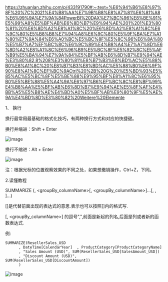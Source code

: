 https://zhuanlan.zhihu.com/p/433191790#:~:text=%E6%94%B6%E8%97%8F%20%7C%2021%E4%B8%AA%E7%9B%B8%E8%A7%81%E6%81%A8%E6%99%9A%E7%9A%84PowerBI%20DAX%E7%BC%96%E8%BE%91%E5%99%A8%E5%BF%AB%E6%8D%B7%E9%94%AE%201%201%E3%80%81%20%E6%8D%A2%E8%A1%8C%20%E6%8D%A2%E8%A1%8C%E6%9C%80%E5%B8%B8%E7%94%A8%E6%9C%80%E5%9F%BA%E7%A1%80%E7%9A%84%E6%A0%BC%E5%BC%8F%E5%8C%96%E6%8A%80%E5%B7%A7%EF%BC%8C%E6%9C%89%E4%B8%A4%E7%A7%8D%E6%8D%A2%E8%A1%8C%E6%96%B9%E5%BC%8F%E5%92%8C%E5%AF%B9%E5%BA%94%E7%9A%84%E5%BF%AB%E6%8D%B7%E9%94%AE%E3%80%82,8%208%E3%80%81%E8%B7%B3%E8%BD%AC%E5%88%B0%E8%A1%8C%20%E8%B7%B3%E8%BD%AC%E5%88%B0%E6%9F%90%E8%A1%8C%EF%BC%9ACtrl%20%2B%20G%20%E5%BD%93%E5%85%AC%E5%BC%8F%E5%BE%88%E9%95%BF%E8%A1%8C%E6%95%B0%E5%BE%88%E5%A4%9A%E6%97%B6%EF%BC%8C%E8%BF%99%E4%B8%AA%E5%BF%AB%E6%8D%B7%E9%94%AE%E5%8F%AF%E4%BB%A5%E5%B8%AE%E4%BD%A0%E5%BF%AB%E9%80%9F%E5%AE%9A%E4%BD%8D%E3%80%82%20Weitere%20Elemente

1、 换行

换行最常用最基础的格式化技巧，有两种换行方式和对应的快捷键。

换行并缩进：Shift + Enter

![image](https://github.com/NannF00/Power-BI-Note/assets/117897416/5f70dda5-cbbe-4e75-8b7a-2e0cfa2429ec)

换行不缩进：Alt + Enter

![image](https://github.com/NannF00/Power-BI-Note/assets/117897416/6784a62f-6ef4-445f-a78f-19eff48a8822)

注：根据光标的位置观察效果的不同之处，如果想撤销操作，Ctrl+Z，下同。

2.读懂教程

SUMMARIZE (<table>, <groupBy_columnName>[, <groupBy_columnName>]…[, <name>, <expression>]…)

[]是代替前面出现的表达式的意思.表示也可以按照[]内的格式写.

[, <groupBy_columnName>] 的逗号",",前面是新起的列名,后面是列或者新的函数表达式.

例:

    SUMMARIZE(ResellerSales_USD  
          , DateTime[CalendarYear]  , ProductCategory[ProductCategoryName]  
          , "Sales Amount (USD)", SUM(ResellerSales_USD[SalesAmount_USD])  
          , "Discount Amount (USD)", SUM(ResellerSales_USD[DiscountAmount])  
          )  

![image](https://github.com/NannF00/Power-BI-Note/assets/117897416/75d585d0-2e10-4761-b4c1-9ade1c761bca)



